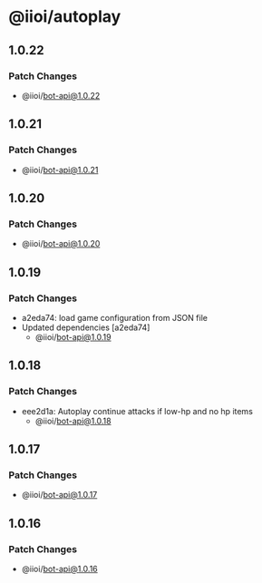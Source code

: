 # @iioi/autoplay

## 1.0.22

### Patch Changes

-   @iioi/bot-api@1.0.22

## 1.0.21

### Patch Changes

-   @iioi/bot-api@1.0.21

## 1.0.20

### Patch Changes

-   @iioi/bot-api@1.0.20

## 1.0.19

### Patch Changes

-   a2eda74: load game configuration from JSON file
-   Updated dependencies [a2eda74]
    -   @iioi/bot-api@1.0.19

## 1.0.18

### Patch Changes

-   eee2d1a: Autoplay continue attacks if low-hp and no hp items
    -   @iioi/bot-api@1.0.18

## 1.0.17

### Patch Changes

-   @iioi/bot-api@1.0.17

## 1.0.16

### Patch Changes

-   @iioi/bot-api@1.0.16
